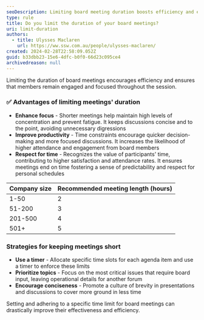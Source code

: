 ```yaml
---
seoDescription: Limiting board meeting duration boosts efficiency and engagement by keeping discussions concise and focused, respecting participants' time.
type: rule
title: Do you limit the duration of your board meetings?
uri: limit-duration
authors:
  - title: Ulysses Maclaren
    url: https://ww.ssw.com.au/people/ulysses-maclaren/
created: 2024-02-28T22:58:09.052Z
guid: b33dbb23-15e6-4dfc-b0f0-66d23c095ce4
archivedreason: null
---
```


Limiting the duration of board meetings encourages efficiency and ensures that members remain engaged and focused throughout the session.

<!--endintro-->

### ✅ Advantages of limiting meetings' duration

- **Enhance focus** - Shorter meetings help maintain high levels of concentration and prevent fatigue. It keeps discussions concise and to the point, avoiding unnecessary digressions
- **Improve productivity** - Time constraints encourage quicker decision-making and more focused discussions. It increases the likelihood of higher attendance and engagement from board members
- **Respect for time** - Recognizes the value of participants' time, contributing to higher satisfaction and attendance rates. It ensures meetings end on time fostering a sense of predictability and respect for personal schedules

| Company size | Recommended meeting length (hours) |
| ------------ | ---------------------------------- |
| 1-50         | 2                                  |
| 51-200       | 3                                  |
| 201-500      | 4                                  |
| 501+         | 5                                  |

### Strategies for keeping meetings short

- **Use a timer** - Allocate specific time slots for each agenda item and use a timer to enforce these limits
- **Prioritize topics** - Focus on the most critical issues that require board input, leaving operational details for another forum
- **Encourage conciseness** - Promote a culture of brevity in presentations and discussions to cover more ground in less time

Setting and adhering to a specific time limit for board meetings can drastically improve their effectiveness and efficiency.
